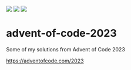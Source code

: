 ![](https://img.shields.io/badge/day%20📅-17-blue)
![](https://img.shields.io/badge/days%20completed-9-red)
![](https://img.shields.io/badge/stars%20⭐-18-yellow)

# advent-of-code-2023

Some of my solutions from Advent of Code 2023

https://adventofcode.com/2023